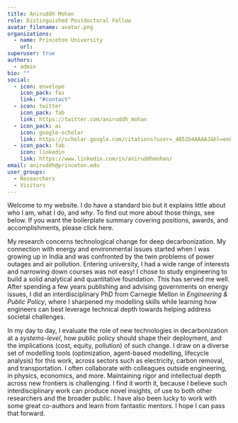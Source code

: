 ```yaml
---
title: Aniruddh Mohan
role: Distinguished Postdoctoral Fellow
avatar_filename: avatar.png
organizations:
  - name: Princeton University
    url: 
superuser: true
authors:
  - admin
bio: ""
social:
  - icon: envelope
    icon_pack: fas
    link: "#contact"
  - icon: twitter
    icon_pack: fab
    link: https://twitter.com/aniruddh_mohan
  - icon_pack: ai
    icon: google-scholar
    link: https://scholar.google.com/citations?user=_4B52b4AAAAJ&hl=en&oi=ao
  - icon_pack: fab
    icon: linkedin
    link: https://www.linkedin.com/in/aniruddhmohan/
email: aniruddh@princeton.edu
user_groups:
  - Researchers
  - Visitors
---
```

Welcome to my website. I do have a standard bio but it explains little about who I am, what I do, and *why*. To find out more about those things, see below. If you want the boilerplate summary covering positions, awards, and accomplishments, please click here. 

My research concerns technological change for deep decarbonization. My connection with energy and environmental issues started when I was growing up in India and was confronted by the twin problems of power outages and air pollution. Entering university, I had a wide range of interests and narrowing down courses was not easy! I chose to study engineering to build a solid analytical and quantitative foundation. This has served me well. After spending a few years publishing and advising governments on energy issues, I did an interdisciplinary PhD from Carnegie Mellon in *Engineering & Public Policy*, where I sharpened my modelling skills while learning how engineers can best leverage technical depth towards helping address societal challenges. 

In my day to day, I evaluate the role of new technologies in decarbonization at a *systems-level*, how public policy should shape their deployment, and the implications (cost, equity, pollution) of such change. I draw on a diverse set of modelling tools (optimization, agent-based modelling, lifecycle analysis) for this work, across sectors such as electricity, carbon removal, and transportation. I often collaborate with colleagues outside engineering, in physics, economics, and more. Maintaining rigor and intellectual depth across new frontiers is challenging. I find it worth it, because I believe such interdisciplinary work can produce novel insights, of use to both other researchers and the broader public. I have also been lucky to work with some great co-authors and learn from fantastic mentors. I hope I can pass that forward.
